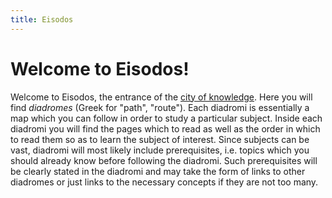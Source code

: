 ```yaml
---
title: Eisodos
---
```


# Welcome to Eisodos!
 
Welcome to Eisodos, the entrance of the [city of knowledge](../index.md#the%20city%20of%20knowledge). Here you will find *diadromes* (Greek for "path", "route"). Each diadromi is essentially a map which you can follow in order to study a particular subject. Inside each diadromi you will find the pages which to read as well as the order in which to read them so as to learn the subject of interest. Since subjects can be vast, diadromi will most likely include prerequisites, i.e. topics which you should already know before following the diadromi. Such prerequisites will be clearly stated in the diadromi and may take the form of links to other diadromes or just links to the necessary concepts if they are not too many.
